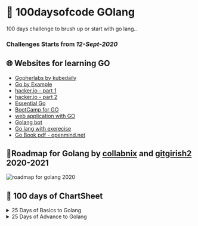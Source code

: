 # 🚧 100daysofcode GOlang 

100 days challenge to brush up or start with go lang..

### Challenges Starts from _12-Sept-2020_

## 🌐 Websites for learning GO 
 - [Gopherlabs by kubedaily](https://gopherlabs.kubedaily.com/Beginners/readme.html) 
 - [Go by Example](https://gobyexample.com/)
 - [hacker.io - part 1](https://hackr.io/tutorials/learn-golang?sort=upvotes&type_tags%5B%5D=1)
 - [hacker.io - part 2]()
 - [Essential Go](https://essential-go.programming-books.io/)
 - [BootCamp for GO](http://www.golangbootcamp.com/)
 - [web application with GO](https://astaxie.gitbooks.io/)
 - [Golang bot](https://golangbot.com/learn-golang-series/)
 - [Go lang with exerecise](https://gophercises.com/)
 - [Go Book pdf - openmind.net](https://www.openmymind.net/assets/go/go.pdf)
 
 ## 🚦Roadmap for Golang by [collabnix](https://github.com/collabnix/GopherLabs-1) and [gitgirish2](https://github.com/gitgirish2/GopherLabs) 2020-2021
 
 ![roadmap for golang 2020](https://i.imgur.com/wsY4wC7.png)

 ## 📅 100 days of ChartSheet

<details>
 <summary>25 Days of Basics to Golang</summary>
 
 
| 🔖 C-1 ✍ | 🔖 C-2  ✍ | 🔖 C-3 ✍ | 🔖 C-4 ✍ | 🔖 C-5 ✍ |
|---|---|---|---|---|
|<ul><li>- [ ] Day ↠ 1️⃣</li></ul>|<ul><li>- [ ] Day ↠ 2️⃣</li></ul>|<ul><li>- [ ] Day ↠ 3️⃣</li></ul>|<ul><li>- [ ] Day ↠ 4️⃣</li></ul>| <ul><li>- [ ] Day ↠ 5️⃣</li></ul>|
|<ul><li>- [ ] Day ↠ 6️⃣</li></ul>|<ul><li>- [ ] Day ↠ 7️⃣</li></ul>|<ul><li>- [ ] Day ↠ 8️⃣</li></ul>|<ul><li>- [ ] Day ↠ 9️⃣</li></ul>| <ul><li>- [ ] Day ↠ 1️⃣0️⃣</li></ul>|
|<ul><li>- [ ] Day ↠ 1️⃣1️⃣</li></ul>|<ul><li>- [ ] Day ↠ 1️⃣2️⃣</li></ul>|<ul><li>- [ ] Day ↠ 1️⃣3️⃣</li></ul>|<ul><li>- [ ] Day ↠ 1️⃣4️⃣</li></ul>|<ul><li>- [ ] Day ↠ 1️⃣5️⃣</li></ul>|
|<ul><li>- [ ] Day ↠ 1️⃣6️⃣</li></ul>|<ul><li>- [ ] Day ↠ 1️⃣7️⃣</li></ul>|<ul><li>- [ ] Day ↠ 1️⃣8️⃣</li></ul>|<ul><li>- [ ] Day ↠ 1️⃣9️⃣</li></ul>|<ul><li>- [ ] Day ↠ 2️⃣0️⃣</li></ul>|
|<ul><li>- [ ] Day ↠ 2️⃣1️⃣</li></ul>|<ul><li>- [ ] Day ↠ 2️⃣2️⃣</li></ul>|<ul><li>- [ ] Day ↠ 2️⃣3️⃣</li></ul>|<ul><li>- [ ] Day ↠ 2️⃣4️⃣</li></ul>|<ul><li>- [ ] Day ↠ 2️⃣5️⃣</li></ul>|

</details>

<details>
 <summary>25 Days of Advance to Golang</summary>
 
| 🔖 C-1 ✍ | 🔖 C-2  ✍ | 🔖 C-3 ✍ | 🔖 C-4 ✍ | 🔖 C-5 ✍ |
|---|---|---|---|---|
| | | | |

</details> 
